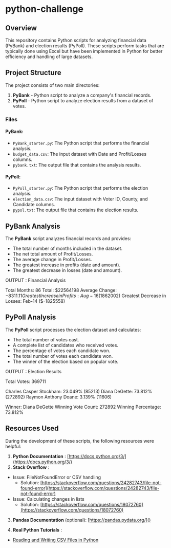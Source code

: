 # python-challenge


## Overview

This repository contains Python scripts for analyzing financial data (PyBank) and election results (PyPoll). These scripts perform tasks that are typically done using Excel but have been implemented in Python for better efficiency and handling of large datasets.

## Project Structure

The project consists of two main directories:

1. **PyBank** - Python script to analyze a company's financial records.
2. **PyPoll** - Python script to analyze election results from a dataset of votes.

### Files

#### PyBank:

* `PyBank_starter.py`: The Python script that performs the financial analysis.
* `budget_data.csv`: The input dataset with Date and Profit/Losses columns.
* `pybank.txt`: The output file that contains the analysis results.

#### PyPoll:

* `PyPoll_starter.py`: The Python script that performs the election analysis.
* `election_data.csv`: The input dataset with Voter ID, County, and Candidate columns.
* `pypol.txt`: The output file that contains the election results.

## PyBank Analysis

The **PyBank** script analyzes financial records and provides:

* The total number of months included in the dataset.
* The net total amount of Profit/Losses.
* The average change in Profit/Losses.
* The greatest increase in profits (date and amount).
* The greatest decrease in losses (date and amount).



OUTPUT : Financial Analysis

Total Months: 86
Total: $22564198
Average Change: $-8311.11
Greatest Increase in Profits: Aug-16 ($1862002)
Greatest Decrease in Losses: Feb-14 ($-1825558)


## PyPoll Analysis

The **PyPoll** script processes the election dataset and calculates:

* The total number of votes cast.
* A complete list of candidates who received votes.
* The percentage of votes each candidate won.
* The total number of votes each candidate won.
* The winner of the election based on popular vote.

OUTPUT : Election Results

Total Votes: 369711

Charles Casper Stockham: 23.049% (85213)
Diana DeGette: 73.812% (272892)
Raymon Anthony Doane: 3.139% (11606)

Winner: Diana DeGette
Winning Vote Count: 272892
Winning Percentage: 73.812%

## Resources Used

During the development of these scripts, the following resources were helpful:

1. **Python Documentation** : [https://docs.python.org/3/](https://docs.python.org/3/)
2. **Stack Overflow** :

* Issue: FileNotFoundError or CSV handling
  * Solution: [https://stackoverflow.com/questions/24282743/file-not-found-error](https://stackoverflow.com/questions/24282743/file-not-found-error)
* Issue: Calculating changes in lists
  * Solution: [https://stackoverflow.com/questions/18072760](https://stackoverflow.com/questions/18072760)

3. **Pandas Documentation** (optional): [https://pandas.pydata.org/]()

4. **Real Python Tutorials** :

* [Reading and Writing CSV Files in Python]()

